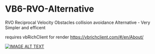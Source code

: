 # VB6-RVO-Alternative
RVO Reciprocal Velocity Obstacles collision avoidance Alternative - Very Simpler and efficent

requires vbRichClient for render
https://vbrichclient.com/#/en/About/


[![IMAGE ALT TEXT](http://img.youtube.com/vi/t4vVXZRjWkc/0.jpg)](http://www.youtube.com/watch?v=t4vVXZRjWkc "Demo Video")
